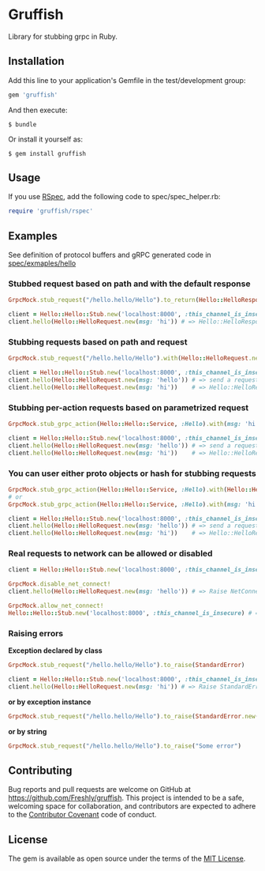 # Gruffish

Library for stubbing grpc in Ruby.

## Installation

Add this line to your application's Gemfile in the test/development group:

```ruby
gem 'gruffish'
```

And then execute:

    $ bundle

Or install it yourself as:

    $ gem install gruffish

## Usage

If you use [RSpec](https://github.com/rspec/rspec), add the following code to spec/spec_helper.rb:

```ruby
require 'gruffish/rspec'
```

## Examples

See definition of protocol buffers and gRPC generated code in [spec/exmaples/hello](https://github.com/Freshly/gruffish/tree/master/spec/examples/hello)

### Stubbed request based on path and with the default response

```ruby
GrpcMock.stub_request("/hello.hello/Hello").to_return(Hello::HelloResponse.new(msg: 'test'))

client = Hello::Hello::Stub.new('localhost:8000', :this_channel_is_insecure)
client.hello(Hello::HelloRequest.new(msg: 'hi')) # => Hello::HelloResponse.new(msg: 'test')
```

### Stubbing requests based on path and request

```ruby
GrpcMock.stub_request("/hello.hello/Hello").with(Hello::HelloRequest.new(msg: 'hi')).to_return(Hello::HelloResponse.new(msg: 'test'))

client = Hello::Hello::Stub.new('localhost:8000', :this_channel_is_insecure)
client.hello(Hello::HelloRequest.new(msg: 'hello')) # => send a request to server
client.hello(Hello::HelloRequest.new(msg: 'hi'))    # => Hello::HelloResponse.new(msg: 'test') (without any requests to server)
```

### Stubbing per-action requests based on parametrized request

```ruby
GrpcMock.stub_grpc_action(Hello::Hello::Service, :Hello).with(msg: 'hi').to_return(msg: 'test')

client = Hello::Hello::Stub.new('localhost:8000', :this_channel_is_insecure)
client.hello(Hello::HelloRequest.new(msg: 'hello')) # => send a request to server
client.hello(Hello::HelloRequest.new(msg: 'hi'))    # => Hello::HelloResponse.new(msg: 'test') (without any requests to server)

```

### You can user either proto objects or hash for stubbing requests

```ruby
GrpcMock.stub_grpc_action(Hello::Hello::Service, :Hello).with(Hello::HelloRequest.new(msg: 'hi')).to_return(msg: 'test')
# or
GrpcMock.stub_grpc_action(Hello::Hello::Service, :Hello).with(msg: 'hi').to_return(Hello::HelloResponse.new(msg: 'test'))

client = Hello::Hello::Stub.new('localhost:8000', :this_channel_is_insecure)
client.hello(Hello::HelloRequest.new(msg: 'hello')) # => send a request to server
client.hello(Hello::HelloRequest.new(msg: 'hi'))    # => Hello::HelloResponse.new(msg: 'test') (without any requests to server)
```

### Real requests to network can be allowed or disabled

```ruby
client = Hello::Hello::Stub.new('localhost:8000', :this_channel_is_insecure)

GrpcMock.disable_net_connect!
client.hello(Hello::HelloRequest.new(msg: 'hello')) # => Raise NetConnectNotAllowedError error

GrpcMock.allow_net_connect!
Hello::Hello::Stub.new('localhost:8000', :this_channel_is_insecure) # => send a request to server
```

### Raising errors

**Exception declared by class**

```ruby
GrpcMock.stub_request("/hello.hello/Hello").to_raise(StandardError)

client = Hello::Hello::Stub.new('localhost:8000', :this_channel_is_insecure)
client.hello(Hello::HelloRequest.new(msg: 'hi')) # => Raise StandardError
```

**or by exception instance**

```ruby
GrpcMock.stub_request("/hello.hello/Hello").to_raise(StandardError.new("Some error"))
```

**or by string**

```ruby
GrpcMock.stub_request("/hello.hello/Hello").to_raise("Some error")
```

## Contributing

Bug reports and pull requests are welcome on GitHub at https://github.com/Freshly/gruffish. This project is intended to be a safe, welcoming space for collaboration, and contributors are expected to adhere to the [Contributor Covenant](http://contributor-covenant.org) code of conduct.

## License

The gem is available as open source under the terms of the [MIT License](https://opensource.org/licenses/MIT).
